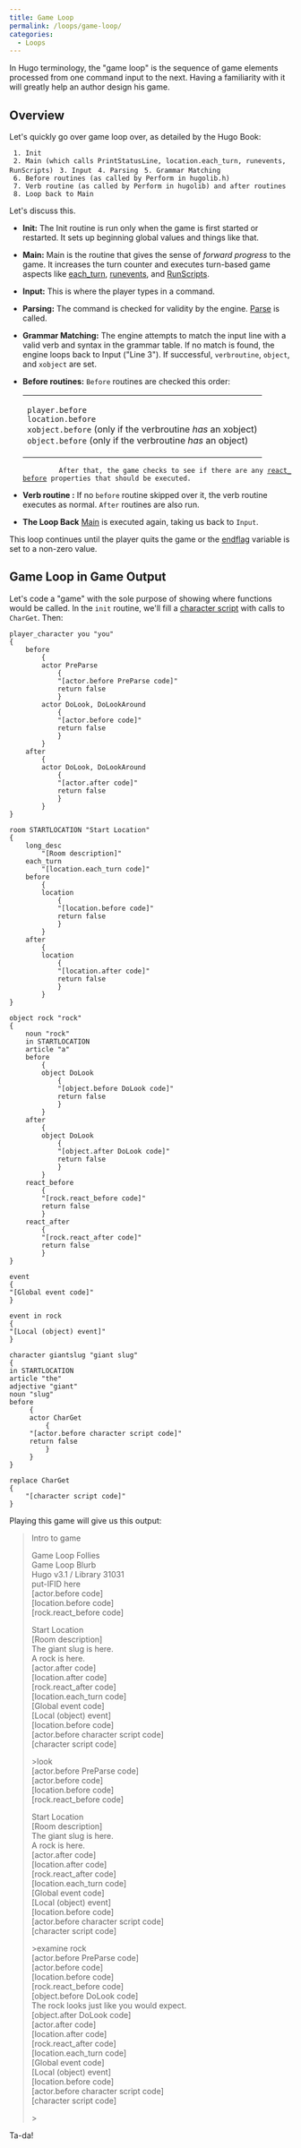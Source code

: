 ```yaml
---
title: Game Loop
permalink: /loops/game-loop/
categories: 
  - Loops
---
```


In Hugo terminology, the "game loop" is the sequence of game elements
processed from one command input to the next. Having a familiarity with
it will greatly help an author design his game.

## Overview

Let's quickly go over game loop over, as detailed by the Hugo Book:

` 1. Init`
` 2. Main (which calls PrintStatusLine, location.each_turn, runevents, RunScripts)`
` 3. Input`
` 4. Parsing`
` 5. Grammar Matching`
` 6. Before routines (as called by Perform in hugolib.h)`
` 7. Verb routine (as called by Perform in hugolib) and after routines`
` 8. Loop back to Main`

Let's discuss this.

-   **Init:** The Init routine is run only when the game is first
    started or restarted. It sets up beginning global values and things
    like that.
-   **Main:** Main is the routine that gives the sense of *forward
    progress* to the game. It increases the turn counter and executes
    turn-based game aspects like [each_turn](/timers/each_turn/),
    [runevents](/timers/events/), and
    [RunScripts](/characters/scripts/).
-   **Input:** This is where the player types in a command.
-   **Parsing:** The command is checked for validity by the engine.
    [Parse](/routines/parse/) is called.
-   **Grammar Matching:** The engine attempts to match the input line
    with a valid verb and syntax in the grammar table. If no match is
    found, the engine loops back to Input ("Line 3"). If successful,
    `verbroutine`, `object`, and `xobject` are set.
-   **Before routines:** `Before` routines are checked this order:
    <div align="center">

    <table>
    <tbody>
    <tr class="odd">
    <td><p><code>player.before</code><br />
    <code>location.before</code><br />
    <code>xobject.before</code> (only if the verbroutine <em>has</em> an xobject)<br />
    <code>object.before</code> (only if the verbroutine <em>has</em> an object)<br />
    </p></td>
    </tr>
    </tbody>
    </table>

    </div>

    `         After that, the game checks to see if there are any `[`react_before`](/properties/react_before/)` properties that should be executed.`
-   **Verb routine :** If no `before` routine skipped over it, the verb
    routine executes as normal. `After` routines are also run.
-   **The Loop Back** [Main](/routines/main/) is executed again, taking
    us back to `Input`.

This loop continues until the player quits the game or the
[endflag](/globals/endflag/) variable is set to a non-zero value.

## Game Loop in Game Output

Let's code a "game" with the sole purpose of showing where functions
would be called. In the `init` routine, we'll fill a 
[character script](/characters/scripts/) with calls to `CharGet`. Then:


    player_character you "you"
    {
        before
            {
            actor PreParse
                {
                "[actor.before PreParse code]"
                return false
                }
            actor DoLook, DoLookAround
                {
                "[actor.before code]"
                return false
                }
            }
        after
            {
            actor DoLook, DoLookAround
                {
                "[actor.after code]"
                return false
                }
            }
    }

    room STARTLOCATION "Start Location"
    {
        long_desc
            "[Room description]"
        each_turn
            "[location.each_turn code]"
        before
            {
            location
                {
                "[location.before code]"
                return false
                }
            }
        after
            {
            location
                {
                "[location.after code]"
                return false
                }
            }
    }

    object rock "rock"
    {
        noun "rock"
        in STARTLOCATION
        article "a"
        before
            {
            object DoLook
                {
                "[object.before DoLook code]"
                return false
                }
            }
        after
            {
            object DoLook
                {
                "[object.after DoLook code]"
                return false
                }
            }
        react_before
            {
            "[rock.react_before code]"
            return false
            }
        react_after
            {
            "[rock.react_after code]"
            return false
            }
    }

    event
    {
    "[Global event code]"
    }

    event in rock
    {
    "[Local (object) event]"
    }

    character giantslug "giant slug"
    {
    in STARTLOCATION
    article "the"
    adjective "giant"
    noun "slug"
    before
         {
         actor CharGet
             {
         "[actor.before character script code]"
         return false
             }
         }
    }

    replace CharGet
    {
        "[character script code]"
    }

Playing this game will give us this output:

>Intro to game
>
>Game Loop Follies  
>Game Loop Blurb  
>Hugo v3.1 / Library 31031  
>put-IFID here  
>\[actor.before code\]  
>\[location.before code\]  
>\[rock.react_before code\]
>  
>Start Location  
>\[Room description\]  
>The giant slug is here.  
>A rock is here.  
>\[actor.after code\]  
>\[location.after code\]  
>\[rock.react_after code\]  
>\[location.each_turn code\]  
>\[Global event code\]  
>\[Local (object) event\]  
>\[location.before code\]  
>\[actor.before character script code\]  
>\[character script code\]  
>  
>&gt;look  
>\[actor.before PreParse code\]  
>\[actor.before code\]  
>\[location.before code\]  
>\[rock.react_before code\]  
>  
>Start Location  
>\[Room description\]  
>The giant slug is here.  
>A rock is here.  
>\[actor.after code\]  
>\[location.after code\]  
>\[rock.react_after code\]  
>\[location.each_turn code\]  
>\[Global event code\]  
>\[Local (object) event\]  
>\[location.before code\]  
>\[actor.before character script code\]  
>\[character script code\]  
>  
>&gt;examine rock  
>\[actor.before PreParse code\]  
>\[actor.before code\]  
>\[location.before code\]  
>\[rock.react_before code\]  
>\[object.before DoLook code\]  
>The rock looks just like you would expect.  
>\[object.after DoLook code\]  
>\[actor.after code\]  
>\[location.after code\]  
>\[rock.react_after code\]  
>\[location.each_turn code\]  
>\[Global event code\]  
>\[Local (object) event\]  
>\[location.before code\]  
>\[actor.before character script code\]  
>\[character script code\]  
>  
>&gt;  

Ta-da!
